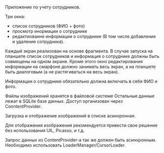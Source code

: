Приложение по учету сотрудников.

Три окна:
- список сотрудников (ФИО + фото)
- просмотр инормации о сотруднике
- редактиоваине информации о сотруднике (В том числе добавление и удаление сотрудника).

Каждый экран реализован на основе фрагмента. В случае запуска на планшете список сотрудников и информация о сотруднике должны быть совмещены на одном экране.
Кроме этого окно редактирования информации на смарфоне должно занимать весь экран, а на планшете быть диалоговым (а не растягиваться на весь экран).

Информации о сотруднике обязательно должна включать в себя ФИО и фото.

Файлы изображений хранятся в файловой системе
Остальные данные лежат в SQLite базе данных. Доступ организован через ConntentProvider.

Загрузка и отображение изображений в списке асинхронная.

Для отображения изображения рекомендуется привести свое решение без использования UIL, Picasso, и т.д.

Запрос данных из ContentProvider-а так же должен быть асинхронным. Необходимо использовать LoaderManager/CursorLoader.

